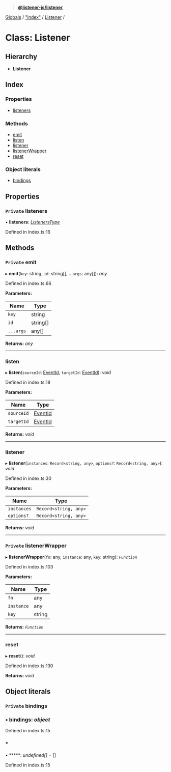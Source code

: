 > **[@listener-js/listener](../README.md)**

[Globals](../globals.md) / ["index"](../modules/_index_.md) / [Listener](_index_.listener.md) /

# Class: Listener

## Hierarchy

* **Listener**

## Index

### Properties

* [listeners](_index_.listener.md#private-listeners)

### Methods

* [emit](_index_.listener.md#private-emit)
* [listen](_index_.listener.md#listen)
* [listener](_index_.listener.md#listener)
* [listenerWrapper](_index_.listener.md#private-listenerwrapper)
* [reset](_index_.listener.md#reset)

### Object literals

* [bindings](_index_.listener.md#private-bindings)

## Properties

### `Private` listeners

• **listeners**: *[ListenersType](../modules/_index_.md#listenerstype)*

Defined in index.ts:16

## Methods

### `Private` emit

▸ **emit**(`key`: string, `id`: string[], ...`args`: any[]): *any*

Defined in index.ts:66

**Parameters:**

Name | Type |
------ | ------ |
`key` | string |
`id` | string[] |
`...args` | any[] |

**Returns:** *any*

___

###  listen

▸ **listen**(`sourceId`: [EventId](../modules/_index_.md#eventid), `targetId`: [EventId](../modules/_index_.md#eventid)): *void*

Defined in index.ts:18

**Parameters:**

Name | Type |
------ | ------ |
`sourceId` | [EventId](../modules/_index_.md#eventid) |
`targetId` | [EventId](../modules/_index_.md#eventid) |

**Returns:** *void*

___

###  listener

▸ **listener**(`instances`: `Record<string, any>`, `options?`: `Record<string, any>`): *void*

Defined in index.ts:30

**Parameters:**

Name | Type |
------ | ------ |
`instances` | `Record<string, any>` |
`options?` | `Record<string, any>` |

**Returns:** *void*

___

### `Private` listenerWrapper

▸ **listenerWrapper**(`fn`: any, `instance`: any, `key`: string): *`Function`*

Defined in index.ts:103

**Parameters:**

Name | Type |
------ | ------ |
`fn` | any |
`instance` | any |
`key` | string |

**Returns:** *`Function`*

___

###  reset

▸ **reset**(): *void*

Defined in index.ts:130

**Returns:** *void*

## Object literals

### `Private` bindings

### ▪ **bindings**: *object*

Defined in index.ts:15

###  *

• *****: *undefined[]* =  []

Defined in index.ts:15